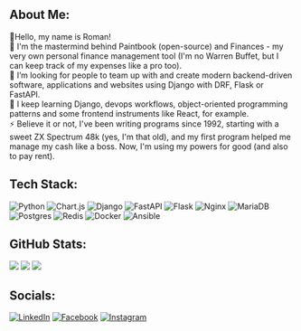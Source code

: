## About Me:

👋Hello, my name is Roman!
<br>
🔭 I'm the mastermind behind Paintbook (open-source) and Finances - my very own personal finance management tool (I'm no Warren Buffet, but I can keep track of my expenses like a pro too).
<br>
👯 I’m looking for people to team up with and create modern backend-driven software, applications and websites using Django with DRF, Flask or FastAPI.
<br>
🌱 I keep learning Django, devops workflows, object-oriented programming patterns and some frontend instruments like React, for example.
<br>
⚡ Believe it or not, I've been writing programs since 1992, starting with a sweet ZX Spectrum 48k (yes, I'm that old), and my first program helped me manage my cash like a boss. Now, I'm using my powers for good (and also to pay rent).

## Tech Stack:
![Python](https://img.shields.io/badge/python-343434?style=for-the-badge&logo=python&logoColor=white) ![Chart.js](https://img.shields.io/badge/chart.js-343434.svg?style=for-the-badge&logo=chart.js&logoColor=white) ![Django](https://img.shields.io/badge/django-343434.svg?style=for-the-badge&logo=django&logoColor=white) ![FastAPI](https://img.shields.io/badge/FastAPI-343434?style=for-the-badge&logo=fastapi&logoColor=white) ![Flask](https://img.shields.io/badge/flask-343434.svg?style=for-the-badge&logo=flask&logoColor=white) ![Nginx](https://img.shields.io/badge/nginx-343434.svg?style=for-the-badge&logo=nginx&logoColor=white) ![MariaDB](https://img.shields.io/badge/MariaDB-343434?style=for-the-badge&logo=mariadb&logoColor=white) ![Postgres](https://img.shields.io/badge/postgres-343434.svg?style=for-the-badge&logo=postgresql&logoColor=white) ![Redis](https://img.shields.io/badge/redis-343434.svg?style=for-the-badge&logo=redis&logoColor=white) ![Docker](https://img.shields.io/badge/docker-343434.svg?style=for-the-badge&logo=docker&logoColor=white) ![Ansible](https://img.shields.io/badge/Ansible-343434?style=for-the-badge&logo=ansible&logoColor=white)

## GitHub Stats:
![](https://github-readme-stats-git-masterrstaa-rickstaa.vercel.app/api?username=spaut33&theme=transparent&hide_border=true&card_width=400) ![](https://github-readme-streak-stats.herokuapp.com/?user=spaut33&theme=transparent&hide_border=true&card_width=400)
![](https://github-profile-summary-cards.vercel.app/api/cards/profile-details?username=spaut33&theme=transparent)


## Socials:
[![LinkedIn](https://img.shields.io/badge/LinkedIn-%230077B5.svg?logo=linkedin&logoColor=white&style=for-the-badge)](https://linkedin.com/in/roman-petrakov-a160aa70) [![Facebook](https://img.shields.io/badge/Facebook-%231877F2.svg?logo=Facebook&logoColor=white&style=for-the-badge)](https://facebook.com/roman.petrakov.3) [![Instagram](https://img.shields.io/badge/Instagram-%23E4405F.svg?logo=Instagram&logoColor=white&style=for-the-badge)](https://instagram.com/roman.petrakov)
